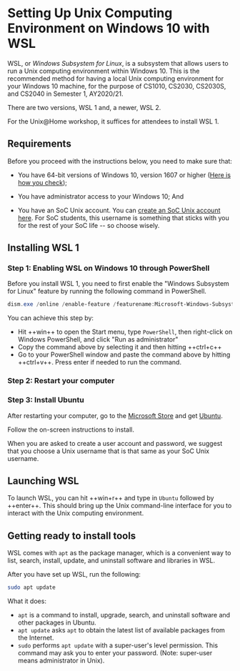 # Setting Up Unix Computing Environment on Windows 10 with WSL

WSL, or _Windows Subsystem for Linux_, is a subsystem that allows
users to run a Unix computing environment within Windows 10.  This
is the recommended method for having a local Unix computing 
environment for your Windows 10 machine, for the purpose of
CS1010, CS2030, CS2030S, and CS2040 in Semester 1, AY2020/21.

There are two versions, WSL 1 and, a newer, WSL 2. 

For the Unix@Home workshop, it suffices for attendees
to install WSL 1.

## Requirements

Before you proceed with the instructions below, you need to make sure that:

- You have 64-bit versions of Windows 10, version 1607 or higher 
([Here is how you check](https://support.microsoft.com/en-sg/help/13443/windows-which-version-am-i-running));

- You have administrator access to your Windows 10; And

- You have an SoC Unix account. You can [create an SoC Unix account here](https://mysoc.nus.edu.sg/~newacct).  For SoC students, this username is something that sticks with you for the rest of your SoC life -- so choose wisely.

## Installing WSL 1

### Step 1: Enabling WSL on Windows 10 through PowerShell

Before you install WSL 1, you need to first enable the "Windows Subsystem for Linux" feature by running the following command in PowerShell.

```PowerShell
dism.exe /online /enable-feature /featurename:Microsoft-Windows-Subsystem-Linux /all /norestart
```

You can achieve this step by:

- Hit ++win++ to open the Start menu, type `PowerShell`, then right-click on Windows PowerShell, and click "Run as administrator"
- Copy the command above by selecting it and then hitting ++ctrl+c++
- Go to your PowerShell window and paste the command above by hitting ++ctrl+v++.  Press enter if needed to run the command. 

### Step 2: Restart your computer

### Step 3: Install Ubuntu 

After restarting your computer, go to the <a href="https://aka.ms/wslstore">Microsoft Store</a> and get <a href="https://www.microsoft.com/en-sg/p/ubuntu-2004-lts/9n6svws3rx71?rtc=1&activetab=pivot:overviewtab">Ubuntu</a>.

Follow the on-screen instructions to install.  

When you are asked to create a user account and password, we suggest that you choose a Unix username that is that same as your SoC Unix username.  

## Launching WSL

To launch WSL, you can hit ++win+r++ and type in `Ubuntu` followed by ++enter++.  This should bring up the Unix command-line interface for you to interact with the Unix computing environment.

## Getting ready to install tools

WSL comes with `apt` as the package manager, which is a convenient way to list, search, install, update, and uninstall software and libraries in WSL.

After you have set up WSL, run the following:
```Bash
sudo apt update
```
What it does:

- `apt` is a command to install, upgrade, search, and uninstall software and other packages in Ubuntu.
- `apt update` asks `apt` to obtain the latest list of available packages from the Internet.
- `sudo` performs `apt update` with a super-user's level permission.  This command may ask you to enter your password.
   (Note: super-user means administrator in Unix).

